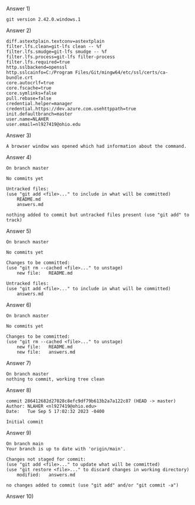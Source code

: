Answer 1)

    git version 2.42.0.windows.1

Answer 2)

    diff.astextplain.textconv=astextplain
    filter.lfs.clean=git-lfs clean -- %f
    filter.lfs.smudge=git-lfs smudge -- %f
    filter.lfs.process=git-lfs filter-process
    filter.lfs.required=true
    http.sslbackend=openssl
    http.sslcainfo=C:/Program Files/Git/mingw64/etc/ssl/certs/ca-bundle.crt
    core.autocrlf=true
    core.fscache=true
    core.symlinks=false
    pull.rebase=false
    credential.helper=manager
    credential.https://dev.azure.com.usehttppath=true
    init.defaultbranch=master
    user.name=NLAHER
    user.email=nl927419@ohio.edu

Answer 3)

    A browser window was opened which had information about the command.

Answer 4)

    On branch master

    No commits yet

    Untracked files:
    (use "git add <file>..." to include in what will be committed)
        README.md
        answers.md

    nothing added to commit but untracked files present (use "git add" to track)

Answer 5)

    On branch master

    No commits yet

    Changes to be committed:
    (use "git rm --cached <file>..." to unstage)
        new file:   README.md

    Untracked files:
    (use "git add <file>..." to include in what will be committed)
        answers.md

Answer 6)

    On branch master

    No commits yet

    Changes to be committed:
    (use "git rm --cached <file>..." to unstage)
        new file:   README.md
        new file:   answers.md

Answer 7)

    On branch master
    nothing to commit, working tree clean

Answer 8)

    commit 286412682d27028c8efc9df79b613b2a7a122c87 (HEAD -> master)
    Author: NLAHER <nl927419@ohio.edu>
    Date:   Tue Sep 5 17:02:32 2023 -0400

    Initial commit

Answer 9)

    On branch main
    Your branch is up to date with 'origin/main'.

    Changes not staged for commit:
    (use "git add <file>..." to update what will be committed)
    (use "git restore <file>..." to discard changes in working directory)
        modified:   answers.md

    no changes added to commit (use "git add" and/or "git commit -a")

Answer 10)

